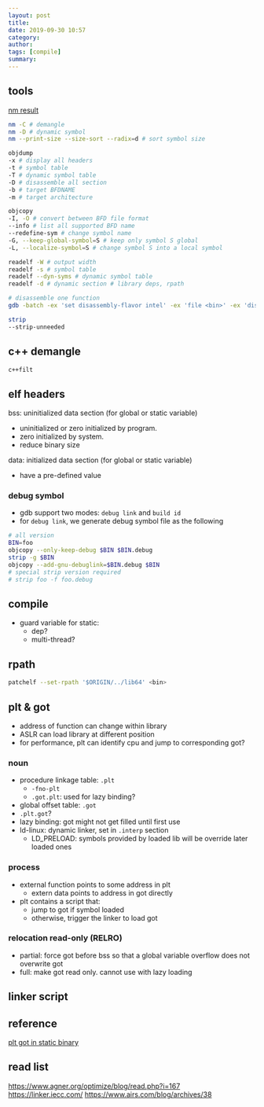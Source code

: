 ```yaml
---
layout: post
title: 
date: 2019-09-30 10:57
category: 
author: 
tags: [compile]
summary: 
---
```


## tools

[nm result](https://sourceware.org/binutils/docs/binutils/nm.html)

```bash
nm -C # demangle
nm -D # dynamic symbol
nm --print-size --size-sort --radix=d # sort symbol size
```

```bash
objdump
-x # display all headers
-t # symbol table
-T # dynamic symbol table
-D # disassemble all section
-b # target BFDNAME
-m # target architecture
```

```bash
objcopy
-I, -O # convert between BFD file format
--info # list all supported BFD name
--redefine-sym # change symbol name
-G, --keep-global-symbol=S # keep only symbol S global
-L, --localize-symbol=S # change symbol S into a local symbol
```

```bash
readelf -W # output width
readelf -s # symbol table
readelf --dyn-syms # dynamic symbol table
readelf -d # dynamic section # library deps, rpath
```

```bash
# disassemble one function
gdb -batch -ex 'set disassembly-flavor intel' -ex 'file <bin>' -ex 'disassemble <func>'
```

```bash
strip
--strip-unneeded
```

## c++ demangle

```bash
c++filt
```

## elf headers

bss: uninitialized data section (for global or static variable)

* uninitialized or zero initialized by program.
* zero initialized by system.
* reduce binary size

data: initialized data section (for global or static variable)

* have a pre-defined value

### debug symbol

* gdb support two modes: `debug link` and `build id`
* for `debug link`, we generate debug symbol file as the following

```bash
# all version
BIN=foo
objcopy --only-keep-debug $BIN $BIN.debug
strip -g $BIN
objcopy --add-gnu-debuglink=$BIN.debug $BIN
# special strip version required
# strip foo -f foo.debug
```

## compile

* guard variable for static:
  * dep?
  * multi-thread?

## rpath

```bash
patchelf --set-rpath '$ORIGIN/../lib64' <bin>
```

## plt & got

* address of function can change within library
* ASLR can load library at different position
* for performance, plt can identify cpu and jump to corresponding got?

### noun

* procedure linkage table: `.plt`
  * `-fno-plt`
  * `.got.plt`: used for lazy binding?
* global offset table: `.got`
* `.plt.got`?
* lazy binding: got might not get filled until first use
* ld-linux: dynamic linker, set in `.interp` section
  * LD_PRELOAD: symbols provided by loaded lib will be override later loaded ones

### process

* external function points to some address in plt
  * extern data points to address in got directly
* plt contains a script that:
  * jump to got if symbol loaded
  * otherwise, trigger the linker to load got

### relocation read-only (RELRO)

* partial: force got before bss so that a global variable overflow does not overwrite got
* full: make got read only. cannot use with lazy loading

## linker script

## reference

[plt got in static binary](https://reverseengineering.stackexchange.com/questions/2172/why-are-got-and-plt-still-present-in-linux-static-stripped-binaries)


## read list

https://www.agner.org/optimize/blog/read.php?i=167
https://linker.iecc.com/
https://www.airs.com/blog/archives/38
